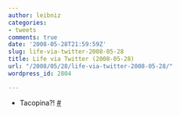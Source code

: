 ```yaml
---
author: leibniz
categories:
- tweets
comments: true
date: '2008-05-28T21:59:59Z'
slug: life-via-twitter-2008-05-28
title: Life via Twitter (2008-05-28)
url: "/2008/05/28/life-via-twitter-2008-05-28/"
wordpress_id: 2804

---
```

* Tacopina?! [#](http://twitter.com/leibniz/statuses/821820104)


